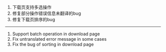 1. 下载页支持多选操作
2. 修复部分操作错误信息未翻译的bug
3. 修复下载页排序的bug

------------------------------------------------------------------------------------------

1. Support batch operation in download page
2. Fix untranslated error message in some cases
3. Fix the bug of sorting in download page